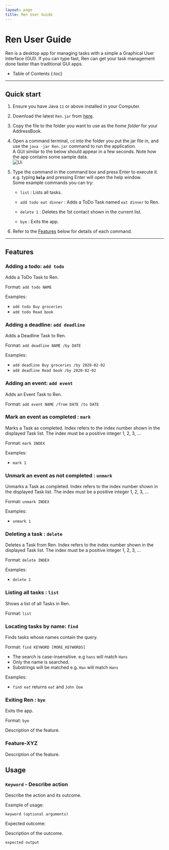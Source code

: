 ```yaml
---
layout: page
title: Ren User Guide
---
```


# Ren User Guide
Ren is a desktop app for managing tasks with a simple a Graphical User Interface (GUI).
If you can type fast, Ren can get your task management done faster than traditional GUI apps.

* Table of Contents
{:toc}

--------------------------------------------------------------------------------------------------------------------

## Quick start

1. Ensure you have Java `11` or above installed in your Computer.

1. Download the latest `Ren.jar` from [here](https://github.com/TeeRenJing/ip/releases).

1. Copy the file to the folder you want to use as the _home folder_ for your AddressBook.

1. Open a command terminal, `cd` into the folder you put the jar file in, and use the `java -jar Ren.jar` command to run the application.<br>
   A GUI similar to the below should appear in a few seconds. Note how the app contains some sample data.<br>
   ![Ui](images/Ui.png)

1. Type the command in the command box and press Enter to execute it. e.g. typing **`help`** and pressing Enter will open the help window.<br>
   Some example commands you can try:

   * `list` : Lists all tasks.

   * `add todo eat dinner` : Adds a ToDo Task named `eat dinner` to Ren.

   * `delete 1` : Deletes the 1st contact shown in the current list.

   * `bye` : Exits the app.

1. Refer to the [Features](#features) below for details of each command.

--------------------------------------------------------------------------------------------------------------------

## Features

### Adding a todo: `add todo`

Adds a ToDo Task to Ren.

Format: `add todo NAME ​`

Examples:
* `add todo Buy groceries`
* `add todo Read book`

### Adding a deadline: `add deadline`

Adds a Deadline Task to Ren.

Format: `add deadline NAME /by DATE ​`

Examples:
* `add deadline Buy groceries /by 2020-02-02`
* `add deadline Read book /by 2020-02-02`

### Adding an event: `add event`

Adds an Event Task to Ren.

Format: `add event NAME /from DATE /to DATE ​`

### Mark an event as completed : `mark`

Marks a Task as completed. Index refers to the index number shown in the displayed Task list. The index must be a positive integer 1, 2, 3, ...

Format: `mark INDEX`

Examples:
* `mark 1`

### Unmark an event as not completed : `unmark`

Unmarks a Task as completed. Index refers to the index number shown in the displayed Task list. The index must be a positive integer 1, 2, 3, ...

Format: `unmark INDEX`

Examples:
* `unmark 1`

### Deleting a task : `delete`

Deletes a Task from Ren. Index refers to the index number shown in the displayed Task list. The index must be a positive integer 1, 2, 3, ...

Format: `delete INDEX`

Examples:
* `delete 1`

### Listing all tasks : `list`

Shows a list of all Tasks in Ren.

Format: `list`

### Locating tasks by name: `find`

Finds tasks whose names contain the query.

Format: `find KEYWORD [MORE_KEYWORDS]`

* The search is case-insensitive. e.g `hans` will match `Hans`
* Only the name is searched.
* Substrings will be matched e.g. `Han` will match `Hans`

Examples:
* `find eat` returns `eat` and `John Doe`

### Exiting Ren : `bye`

Exits the app.

Format: `bye`



Description of the feature.

### Feature-XYZ

Description of the feature.

## Usage

### `Keyword` - Describe action

Describe the action and its outcome.

Example of usage:

`keyword (optional arguments)`

Expected outcome:

Description of the outcome.

```
expected output
```
